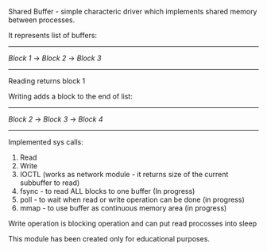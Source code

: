 Shared Buffer - simple characteric driver which implements shared memory between processes.

It represents list of buffers:

*********    *********    *********
*Block 1* -> *Block 2* -> *Block 3*
*********    *********    *********

Reading returns block 1

Writing adds a block to the end of list:

*********    *********    *********
*Block 2* -> *Block 3* -> *Block 4*
*********    *********    *********

Implemented sys calls:
1. Read
2. Write
3. IOCTL (works as network module - it returns size of the current subbuffer to read)
4. fsync - to read ALL blocks to one buffer (In progress)
5. poll - to wait when read or write operation can be done (in progress)
6. mmap - to use buffer as continuous memory area (in progress)

Write operation is blocking operation and can put read procosses into sleep 


This module has been created only for educational purposes.

